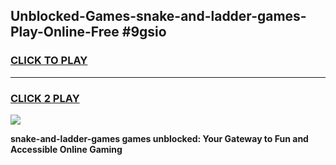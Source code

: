 
## Unblocked-Games-snake-and-ladder-games-Play-Online-Free #9gsio
<h3>
<a href="https://us.freeplayer.one?title=snake-and-ladder-games&ref=10M">CLICK TO PLAY</a></h3>
<hr>

<h3>
<a href="https://us.freeplayer.one?title=snake-and-ladder-games&ref=10M">CLICK 2 PLAY</a>
  
</h3>

<a href="https://us.freeplayer.one?title=snake-and-ladder-games&ref=10M"><img src="https://clearcache.store/games.png"></a>


**snake-and-ladder-games games unblocked: Your Gateway to Fun and Accessible Online Gaming**
